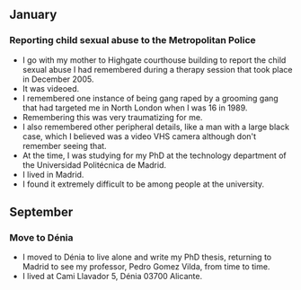 ## January

### Reporting child sexual abuse to the Metropolitan Police

- I go with my mother to Highgate courthouse building to report the child sexual abuse I had remembered during a therapy session that took place in December 2005.
- It was videoed.
- I remembered one instance of being gang raped by a grooming gang that had targeted me in North London when I was 16 in 1989.
- Remembering this was very traumatizing for me.
- I also remembered other peripheral details, like a man with a large black case, which I believed was a video VHS camera although don't remember seeing that.
- At the time, I was studying for my PhD at the technology department of the Universidad Politécnica de Madrid.
- I lived in Madrid.
- I found it extremely difficult to be among people at the university.

## September 

### Move to Dénia

- I moved to Dénia to live alone and write my PhD thesis, returning to Madrid to see my professor, Pedro Gomez Vilda, from time to time.
- I lived at Cami Llavador 5, Dénia 03700 Alicante.
